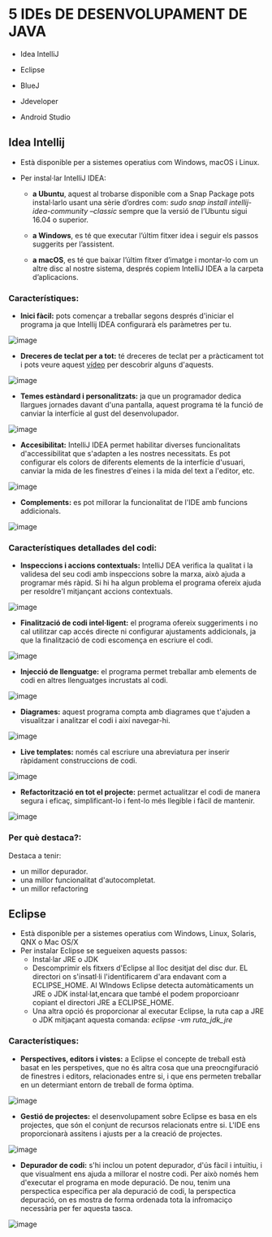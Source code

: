# 5 IDEs DE DESENVOLUPAMENT DE JAVA 

- Idea IntelliJ 

- Eclipse 

- BlueJ 

- Jdeveloper 

- Android Studio 

## Idea Intellij

- Està disponible per a sistemes operatius com Windows, macOS i Linux. 

- Per instal·lar IntelliJ IDEA:


  - **a Ubuntu**, aquest al trobarse disponible com a Snap Package pots instal·larlo usant una sèrie d’ordres com: *sudo snap install intellij-idea-community –classic* sempre que la versió de l’Ubuntu sigui 16.04 o superior.
  
  
  - **a Windows**, es té que executar l’últim fitxer idea i seguir els passos suggerits per l’assistent. 
  
  
  - **a macOS**, es té que baixar l’últim fitxer d’imatge i montar-lo com un altre disc al nostre sistema, després copiem IntelliJ IDEA a la carpeta d’aplicacions.
### Característiques:
- **Inici fàcil:** pots començar a treballar segons després d'iniciar el programa ja que Intellij IDEA configurarà els paràmetres per tu.
      
![image](https://user-images.githubusercontent.com/114908591/201702266-d0accf04-b5cc-4784-864b-1fa4bc213e6a.png)

- **Dreceres de teclat per a tot:** té dreceres de teclat per a pràcticament tot i pots veure aquest [vídeo](https://www.youtube.com/watch?v=QYO5_riePOQ&ab_channel=IntelliJIDEAbyJetBrains) per descobrir alguns d'aquests.

![image](https://user-images.githubusercontent.com/114908591/201712287-ff67ff53-caa5-49a5-9b09-60dcfaca8d83.png)

- **Temes estàndard i personalitzats:** ja que un programador dedica llargues jornades davant d'una pantalla, aquest programa té la funció de canviar la interfície al gust del desenvolupador.

![image](https://user-images.githubusercontent.com/114908591/201714622-0eeff862-dfaa-4132-8d54-4d537eda81d6.png)

- **Accesibilitat:** IntelliJ IDEA permet habilitar diverses funcionalitats d'accessibilitat que s'adapten a les nostres necessitats. Es pot configurar els colors de diferents elements de la interfície d'usuari, canviar la mida de les finestres d'eines i la mida del text a l'editor, etc.

![image](https://user-images.githubusercontent.com/114908591/201717280-25106f47-8cd6-454a-8221-1bc92dac085e.png)

- **Complements:** es pot millorar la funcionalitat de l'IDE amb funcions addicionals.

![image](https://user-images.githubusercontent.com/114908591/201718528-b1676ac8-73ae-4af9-8fdc-7ca7e51bea10.png)

### Característiques detallades del codi:

- **Inspeccions i accions contextuals:** IntelliJ DEA verifica la qualitat i la validesa del seu codi amb inspeccions sobre la marxa, això ajuda a programar més ràpid. Si hi ha algun problema el programa ofereix ajuda per resoldre'l mitjançant accions contextuals.

![image](https://user-images.githubusercontent.com/114908591/201728356-2195fc98-5803-4c58-b386-a202aaa5de96.png)

- **Finalització de codi intel·ligent:** el programa ofereix suggeriments i no cal utilitzar cap accés directe ni configurar ajustaments addicionals, ja que la finalització de codi escomença en escriure el codi.

![image](https://user-images.githubusercontent.com/114908591/201727519-5bbed2fe-de70-44ab-8dfc-6624c877c757.png)

- **Injecció de llenguatge:** el programa permet treballar amb elements de codi en altres llenguatges incrustats al codi.

![image](https://user-images.githubusercontent.com/114908591/201732073-b9288922-e1fa-42c3-932d-fbdc09f9b5ab.png)

- **Diagrames:** aquest programa compta amb diagrames que t'ajuden a visualitzar i analitzar el codi i així navegar-hi.

![image](https://user-images.githubusercontent.com/114908591/201732512-09456509-e4bd-4b73-8164-6b5d969f0692.png)

- **Live templates:** només cal escriure una abreviatura per inserir ràpidament construccions de codi.

![image](https://user-images.githubusercontent.com/114908591/201733115-d09d313b-9db6-43ac-be4b-9f6be36ea92b.png)

- **Refactorització en tot el projecte:** permet actualitzar el codi de manera segura i eficaç, simplificant-lo i fent-lo més llegible i fàcil de mantenir.

![image](https://user-images.githubusercontent.com/114908591/201733757-3e02977b-10d4-452c-af3a-e1373cdeb9f1.png)

### Per què destaca?:

Destaca a tenir:
- un millor depurador.
- una millor funcionalitat d'autocompletat.
- un millor refactoring

## Eclipse

- Està disponible per a sistemes operatius com Windows, Linux, Solaris, QNX o Mac OS/X  
- Per instalar Eclipse se segueixen aquests passos:
  - Instal·lar JRE o JDK
  - Descomprimir els fitxers d'Eclipse al lloc desitjat del disc dur. EL directori on s'insatl·li l'identificarem d'ara endavant com a ECLIPSE_HOME. Al WIndows Eclipse detecta automàticaments un JRE o JDK instal·lat,encara que també el podem proporcioanr copiant el directori JRE a ECLIPSE_HOME. 
  - Una altra opció és proporcionar al executar Eclipse, la ruta cap a JRE o JDK mitjaçant aquesta comanda: *eclipse -vm ruta_jdk_jre*
 
 ### Característiques:
 
- **Perspectives, editors i vistes:** a Eclipse el concepte de treball està basat en les perspetives, que no és altra cosa que una preocngifuració de finestres i editors, relacionades entre si, i que ens permeten treballar en un determiant entorn de treball de forma òptima.

![image](https://user-images.githubusercontent.com/114908591/201921301-b799e7cb-551f-4d27-8f06-74fa3cf8640e.png)

- **Gestió de projectes:** el desenvolupament sobre Eclipse es basa en els projectes, que són el conjunt de recursos relacionats entre si. L'IDE ens proporcionarà assitens i ajusts per a la creació de projectes.

![image](https://user-images.githubusercontent.com/114908591/201922870-767903da-c018-4568-abab-40dd7fd19215.png)

- **Depurador de codi:** s'hi inclou un potent depurador, d'ús fàcil i intuïtiu, i que visualment ens ajuda a millorar el nostre codi. Per això només hem d'executar el programa en mode depuració. De nou, tenim una perspectica específica per ala depuració de codi, la perspectica depuració, on es mostra de forma ordenada tota la infromaciço necessària per fer aquesta tasca.

![image](https://user-images.githubusercontent.com/114908591/201923822-4af55ab8-d7f9-4d14-ba61-2d53381e7058.png)



